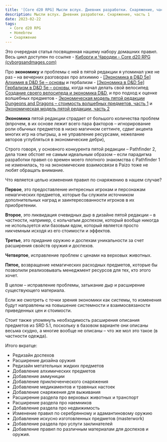 ```yaml
---
title: '[Core d20 RPG] Мысли вслух. Дневник разработки. Снаряжение, часть 1'
description: Мысли вслух. Дневник разработки. Снаряжение, часть 1
date: 2023-02-22
tags:
  - Core d20 RPG
  - Homebrew
  - Снаряжение
---
```


Это очередная статья посвященная нашему набору домашних правил. Весь цикл доступен по ссылке - [Киборги и Чародеи - Core d20 RPG (cyborgsandmages.com)](https://cyborgsandmages.com/category/articles/our-materials/cored20rpg/)

Про **экономику** и проблемы с ней в пятой редакции я упоминал уже не раз – на вечерних разговорах про алхимию - [\[Экономика в D&D 5e\] Алхимия в D&D 5e – основы](https://cyborgsandmages.com/2022/03/%d0%ad%d0%ba%d0%be%d0%bd%d0%be%d0%bc%d0%b8%d0%ba%d0%b0-%d0%b2-dd-5e-%d0%90%d0%bb%d1%85%d0%b8%d0%bc%d0%b8%d1%8f-%d0%b2-dd-5e-%d0%be%d1%81%d0%bd%d0%be%d0%b2%d1%8b/) и гербализм - [\[Экономика в D&D 5e\] Гербализм в D&D 5e – основы](https://cyborgsandmages.com/2022/04/economics-dnd-5e-herbalism/), когда начал делать свой велосипед [Создание своего велосипеда и экономика D&D](https://cyborgsandmages.com/2022/05/spell-scrolls-5e-and-doing-something-e5e/), и про подход к оценке волшебных предметов - [Экономическая модель пятой редакции Dungeons and Dragons – стоимость волшебных предметов, часть 1](https://cyborgsandmages.com/2022/07/dnd-economy-part-1/) и [Экономическая модель пятой редакции, часть 2](https://cyborgsandmages.com/2022/08/ekonomicheskaya-model-pyatoj-redakczii-chast-2/)

**Экономика** пятой редакции страдает от большого количества проблем (впрочем, в их основе лежит всего пара факторов – игнорирование роли обычных предметов в низко магичном сеттинге, сдвиг акцента многих игр на отыгрыш, а не управление ресурсами, нежелание авторов углубляться в экономические дебри),

Строго говоря, у основного конкурента пятой редакции – Pathfinder 2, дела тоже обстоят не самым идеальным образом – если парадигма разработки правил со времен моего плотного знакомства с Pathfinder 1 не изменилась, то на экономические взаимосвязи в Paizo тоже не любят обращать внимание.

Что является целью изменения правил по снаряжению в нашем случае?

**Первое**, это предоставление интересных игрокам и персонажам немагических предметов, которые бы служили источником дополнительных наград и заинтересованности игроков в их приобретении.

**Второе**, это ликвидация очевидных дыр в дизайне пятой редакции – в частности, например, с кольчатым доспехом, который вообще никогда не используется или базовым ядом, который является просто никчемным исходя из его стоимости и эффектов.

**Третье**, это придание оружию и доспехам уникальности за счет расширения свойств оружия и доспехов.

**Четвертое**, исправление проблем с ценами на верховых животных.

**Пятое,** возвращение немагических расходных предметов, которые бы позволили реализовывать менеджмент ресурсов для тех, кто этого хочет.

В целом – исправление проблемы, затыкание дыр и расширение существующего материала.

Если же смотреть с точки зрения экономики как системы, то изменения будут направлены на повышение системности и взаимосвязаности приведенных цен и стоимости.

Стоит также упомянуть необходимость расширения описания предметов из SRD 5.1, поскольку в базовом варианте они описаны весьма скудно, а многие вообще не описаны – что же мол это такое (в частности одежда).

Итого вкратце:

- Редизайн доспехов
- Расширение дизайна оружия
- Редизайн метательных жидких предметов
- Добавление алхимических предметов
- Добавление аммуниции
- Добавление приключенческого снаряжения
- Добавление медикаментов и травяных настоек
- Добавление снаряжения для выживания
- Расширение раздела про верховых животных и транспорт
- Расширение раздела про наемников
- Добавление раздела про недвижимость
- Изменение правил по серебрянному и адамантиновому оружию
- Добавление искусно изготовленных предметов (masterwork)
- Добавление раздела про услуги заклинателей
- Добавление правил по различным материалам для доспехов и оружия.
